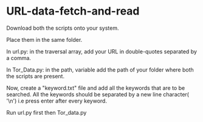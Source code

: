 # URL-data-fetch-and-read

Download both the scripts onto your system.

Place them in the same folder.

In url.py: in the traversal array, add your URL in double-quotes separated by a comma.

In Tor_Data.py: in the path, variable add the path of your folder where both the scripts are present.

Now, create a "keyword.txt" file and add all the keywords that are to be searched. All the keywords should be separated by a new line character( '\n') i.e press enter after every keyword.

Run url.py first then Tor_data.py
